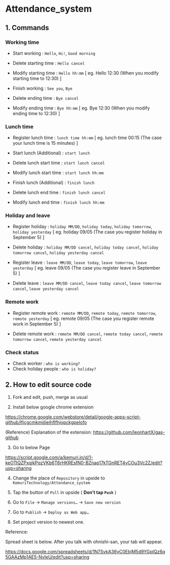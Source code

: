 # Attendance_system

## 1. Commands

### Working time

- Start working : `Hello`, `Hi!`, `Good morning`

- Delete starting time : `Hello cancel`

- Modify starting time : `Hello hh:mm` [ eg. Hello 12:30 (When you modify starting time to 12:30) ]

- Finish working : `See you`, `Bye`

- Delete ending time : `Bye cancel`

- Modify ending time : `Bye hh:mm` [ eg. Bye 12:30 (When you modify ending time to 12:30) ]

### Lunch time

- Register lunch time : `lunch time hh:mm` [ eg. lunch time 00:15 (The case your lunch time is 15 minutes) ]

- Start lunch (Additional) : `start lunch`

- Delete lunch start time : `start lunch cancel`

- Modify lunch start time : `start lunch hh:mm`

- Finish lunch (Additional) : `finish lunch`

- Delete lunch end time : `finish lunch cancel`

- Modify lunch end time : `finish lunch hh:mm`

### Holiday and leave

- Register holiday : `holiday MM/DD`, `holiday today`, `holiday tomorrow`, `holiday yesterday` [ eg. holiday 09/05 (The case you register holiday in September 5) ]

- Delete holiday : `holiday MM/DD cancel`, `holiday today cancel`, `holiday tomorrow cancel`, `holiday yesterday cancel` 

- Register leave : `leave MM/DD`, `leave today`, `leave tomorrow`, `leave yesterday` [ eg. leave 09/05 (The case you register leave in September 5) ]

- Delete leave : `leave MM/DD cancel`, `leave today cancel`, `leave tomorrow cancel`, `leave yesterday cancel` 

### Remote work

- Register remote work : `remote MM/DD`, `remote today`, `remote tomorrow`, `remote yesterday` [ eg. remote 09/05 (The case you register remote work in September 5) ]

- Delete remote work : `remote MM/DD cancel`, `remote today cancel`, `remote tomorrow cancel`, `remote yesterday cancel` 

### Check status

- Check worker : `who is working?`
- Check holiday people : `who is holiday?`


## 2. How to edit source code
1. Fork and edit, push, merge as usual

2. Install below google chrome extension

https://chrome.google.com/webstore/detail/google-apps-script-github/lfjcgcmkmjjlieihflfhjopckgpelofo

(Reference) Explanation of the extension:
https://github.com/leonhartX/gas-github

3. Go to below Page

https://script.google.com/a/kemuri.in/d/1-keOTtQZPxqjkPqzVKb6T6rHKREsfN0-BZnap17kTGnRET4vCOu3Vc2Z/edit?usp=sharing

4. Change the place of `Repository` in upside to `KemuriTechnology/Attendance_system`

5. Tap the button of `Pull` in upside ( **Don’t tap `Push`** )

6. Go to `File` → `Manage versions…` → `Save new version`

7. Go to `Publish` → `Deploy as Web app…`

8. Set project version to newest one.

Reference:

Spread sheet is below. After you talk with ohnishi-san, your tab will appear.

https://docs.google.com/spreadsheets/d/1N7SvkA36yC0EbjM5d9YGpIQz6q5GAAzMp1AE5-NvIeU/edit?usp=sharing

